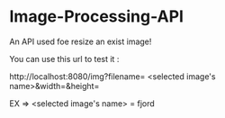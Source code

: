 # Image-Processing-API

An API used foe resize an exist image!

You can use this url to test it :

http://localhost:8080/img?filename= <selected image's name>&width=<selected width>&height=<selected height>

EX => <selected image's name> = fjord
